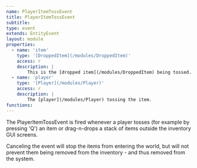 ```yaml
---
name: PlayerItemTossEvent
title: PlayerItemTossEvent
subtitle: 
type: event
extends: EntityEvent
layout: module
properties:
  - name: 'item'
    type: '[DroppedItem](/modules/DroppedItem)'
    access: r
    description: |
        This is the [dropped item](/modules/DroppedItem) being tossed.
  - name: 'player'
    type: '[Player](/modules/Player)'
    access: r
    description: |
        The [player](/modules/Player) tossing the item.
functions:
---
```


The <span class="notranslate">PlayerItemTossEvent</span> is fired whenever a player tosses (for
example by pressing 'Q') an item or drag-n-drops a stack of items outside the inventory GUI
screens.

Canceling the event will stop the items from entering the world, but will not prevent them being
removed from the inventory - and thus removed from the system.
